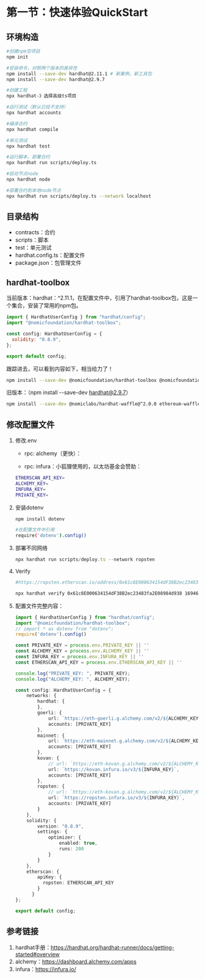# 第一节：快速体验QuickStart

## 环境构造

```sh
#创建npm空项目
npm init 

#安装命令，对照两个版本的差异性
npm install --save-dev hardhat@2.11.1 # 新案例，新工具包
npm install --save-dev hardhat@2.9.7

#创建工程
npx hardhat-》选择高级ts项目

#运行测试（默认已经不支持）
npx hardhat accounts

#编译合约
npx hardhat compile

#单元测试
npx hardhat test

#运行脚本，部署合约
npx hardhat run scripts/deploy.ts

#启动节点node
npx hardhat node

#部署合约到本地node节点
npx hardhat run scripts/deploy.ts --network localhost
```



## 目录结构

- contracts：合约
- scripts：脚本
- test：单元测试
- hardhat.config.ts：配置文件
- package.json：包管理文件



## hardhat-toolbox

当前版本：hardhat：^2.11.1，在配置文件中，引用了hardhat-toolbox包，这是一个集合，安装了常用的npm包。

```js
import { HardhatUserConfig } from "hardhat/config";
import "@nomicfoundation/hardhat-toolbox";

const config: HardhatUserConfig = {
  solidity: "0.8.9",
};

export default config;

```

跟踪进去，可以看到内容如下，相当给力了！

```sh
npm install --save-dev @nomicfoundation/hardhat-toolbox @nomicfoundation/hardhat-network-helpers @nomicfoundation/hardhat-chai-matchers @nomiclabs/hardhat-ethers @nomiclabs/hardhat-etherscan chai ethers hardhat-gas-reporter solidity-coverage @typechain/hardhat typechain @typechain/ethers-v5 @ethersproject/abi @ethersproject/providers
```

旧版本：（npm install --save-dev hardhat@2.9.7）

```sh
npm install --save-dev @nomiclabs/hardhat-waffle@^2.0.0 ethereum-waffle@^3.0.0 chai@^4.2.0 @nomiclabs/hardhat-ethers@^2.0.0 ethers@^5.0.0 @nomiclabs/hardhat-etherscan@^3.0.0 dotenv@^16.0.0 eslint@^7.29.0 eslint-config-prettier@^8.3.0 eslint-config-standard@^16.0.3 eslint-plugin-import@^2.23.4 eslint-plugin-node@^11.1.0 eslint-plugin-prettier@^3.4.0 eslint-plugin-promise@^5.1.0 hardhat-gas-reporter@^1.0.4 prettier@^2.3.2 prettier-plugin-solidity@^1.0.0-beta.13 solhint@^3.3.6 solidity-coverage@^0.7.16 @typechain/ethers-v5@^7.0.1 @typechain/hardhat@^2.3.0 @typescript-eslint/eslint-plugin@^4.29.1 @typescript-eslint/parser@^4.29.1 @types/chai@^4.2.21 @types/node@^12.0.0 @types/mocha@^9.0.0 ts-node@^10.1.0 typechain@^5.1.2 typescript@^4.5.2
```



## 修改配置文件

1. 修改.env

   - rpc: alchemy（更快）：

   - rpc: infura：小狐狸使用的，以太坊基金会赞助：

   ```sh
   ETHERSCAN_API_KEY=
   ALCHEMY_KEY=
   INFURA_KEY=
   PRIVATE_KEY=
   ```

2. 安装dotenv

   ```sh
   npm install dotenv
   
   #在配置文件中引用
   require('dotenv').config()
   ```

3. 部署不同网络

   ```js
   npx hardhat run scripts/deploy.ts --network ropsten    
   ```

4. Verify

   ```sh
   #https://ropsten.etherscan.io/address/0x61c8E000634154dF38B2ec23483fa2E08984d938#code
   
   npx hardhat verify 0x61c8E000634154dF38B2ec23483fa2E08984d938 1694667145  --network ropsten
   ```

5. 配置文件完整内容：

   ```ts
   import { HardhatUserConfig } from "hardhat/config";
   import "@nomicfoundation/hardhat-toolbox";
   // import * as dotenv from "dotenv";
   require('dotenv').config()
   
   const PRIVATE_KEY = process.env.PRIVATE_KEY || ''
   const ALCHEMY_KEY = process.env.ALCHEMY_KEY || ''
   const INFURA_KEY = process.env.INFURA_KEY || ''
   const ETHERSCAN_API_KEY = process.env.ETHERSCAN_API_KEY || ''
   
   console.log("PRIVATE_KEY: ", PRIVATE_KEY);
   console.log("ALCHEMY_KEY: ", ALCHEMY_KEY);
   
   const config: HardhatUserConfig = {
       networks: {
           hardhat: {
           },
           goerli: {
               url: `https://eth-goerli.g.alchemy.com/v2/${ALCHEMY_KEY}`,
               accounts: [PRIVATE_KEY]
           },
           mainnet: {
               url: `https://eth-mainnet.g.alchemy.com/v2/${ALCHEMY_KEY}`,
               accounts: [PRIVATE_KEY]
           },
           kovan: {
               // url: `https://eth-kovan.g.alchemy.com/v2/${ALCHEMY_KEY}`,
               url: `https://kovan.infura.io/v3/${INFURA_KEY}`,
               accounts: [PRIVATE_KEY]
           },
           ropsten: {
               // url: `https://eth-kovan.g.alchemy.com/v2/${ALCHEMY_KEY}`,
               url: `https://ropsten.infura.io/v3/${INFURA_KEY}`,
               accounts: [PRIVATE_KEY]
           }
       },
       solidity: {
           version: "0.8.9",
           settings: {
               optimizer: {
                   enabled: true,
                   runs: 200
               }
           }
       },
       etherscan: {
           apiKey: {
             ropsten: ETHERSCAN_API_KEY
           }
         }
   };
   
   export default config;
   ```



## 参考链接

1. hardhat手册：https://hardhat.org/hardhat-runner/docs/getting-started#overview
1. alchemy：https://dashboard.alchemy.com/apps
1. infura：https://infura.io/

